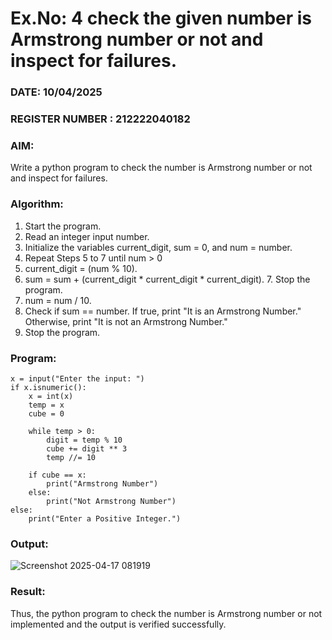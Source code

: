 # Ex.No: 4 check the given number is Armstrong number or not and inspect for failures.
### DATE: 10/04/2025                                                                           
### REGISTER NUMBER : 212222040182
### AIM: 
Write a python program to check the number is Armstrong number or not and inspect for failures.

### Algorithm:
1.  Start the program.
2.	Read an integer input number.
3.	Initialize the variables current_digit, sum = 0, and num = number.
4.	Repeat Steps 5 to 7 until num > 0
5.	current_digit = (num % 10).
6.	sum = sum + (current_digit * current_digit * current_digit). 7. Stop the program.
7.	num = num / 10.
8.	Check if sum == number. If true, print "It is an Armstrong Number." Otherwise, print "It is not an Armstrong Number."
9.	Stop the program.

### Program:
```
x = input("Enter the input: ")
if x.isnumeric():
    x = int(x)
    temp = x
    cube = 0

    while temp > 0:
        digit = temp % 10
        cube += digit ** 3
        temp //= 10

    if cube == x:
        print("Armstrong Number")
    else:
        print("Not Armstrong Number")
else:
    print("Enter a Positive Integer.")

```
### Output:

![Screenshot 2025-04-17 081919](https://github.com/user-attachments/assets/89cf7639-382d-4598-ad9b-0bbf81faefb0)

### Result:
Thus, the python program to check the number is Armstrong number or not implemented and the output is verified successfully.


